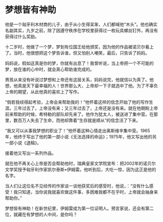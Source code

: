 # 梦想皆有神助

他是一个匈牙利木材商的儿子，由于从小生得呆笨，人们都喊他“木头”。他也确实名副其实，九岁之前，除了因遵守秩序在学校里获得过一枚玩具螺丝钉外，再没有获得过什么奖励。 

十二岁时，他做了一个梦，梦到有位国王给他颁奖，因为他的作品被诺贝尔看上了。当时，他很想把这个梦告诉谁，但又怕别人嘲笑，最后，只告诉了妈妈。 

妈妈说，假如这真是你的梦，你就有出息了！我曾听说，当上帝把一个不可能的梦，放在谁的心中时，就会真心帮助谁完成的。 

男孩从来没有听说过梦想和上帝还有这层关系，妈妈说完，他就信以为真了。他想，他真是天下最幸福的人！世界那么大，上帝却一下子就选中了他。为了不辜负上帝的期望，从此他真的喜欢上了写作。 

“倘若我经得起考验，上帝会来帮助我的！”他怀着这样的信念开始了他的写作生涯。三年过去了，上帝没有来；又三年过去了，上帝还是没有来。就在他期盼上帝前来帮助的时候，希特勒的部队却先来了。他作为犹太人，被送进了集中营。在那里，数百万人失去了生命，而他却靠着“生存就是顺从”的信念活了下来。 

“我又可以从事我梦想的职业了！”他怀着这种心情走出奥斯维辛集中营。1965年，他终于写出了他的第一部小说《无法选择的命运》；1975年，他又写出他的另一部小说《退稿》。 

接着他又写出一系列作品。 

就在他不再关心上帝是否会帮助他时，瑞典皇家文学院宣布：把2002年的诺贝尔文学奖授予匈牙利作家凯尔泰斯&#8226;伊姆雷。他听到后，大吃一惊，因为这正是他的名字。 

当人们让这位名不见经传的作家谈一谈他获奖后的感受时，他说，：“没有什么感受！我只知道，当你说我就喜欢做这件事，多困难我都不在乎时，上帝就会抽身来帮助你。” 

梦想皆有神助！在新世纪里，伊姆雷成为第一位证明人。预言家说，还会有第二位，就藏在有梦想的人中间，是你吗？
 